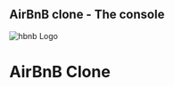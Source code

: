 ## AirBnB clone - The console
![hbnb Logo](https://i.imgur.com/sxvbWgO.png "hbnb Logo")

# AirBnB Clone
